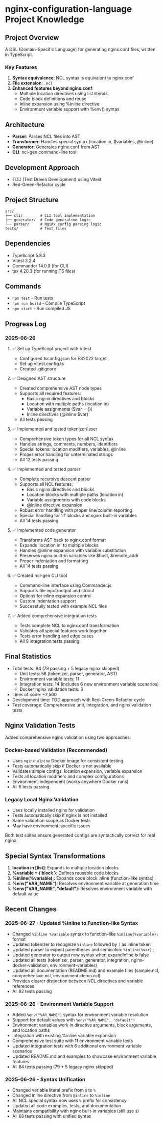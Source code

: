 # nginx-configuration-language Project Knowledge

## Project Overview
A DSL (Domain-Specific Language) for generating nginx.conf files, written in TypeScript.

### Key Features
1. **Syntax equivalence**: NCL syntax is equivalent to nginx.conf
2. **File extension**: `.ncl`
3. **Enhanced features beyond nginx.conf**:
   - Multiple location directives using list literals
   - Code block definitions and reuse
   - Inline expansion using %inline directive
   - Environment variable support with %env() syntax

## Architecture
- **Parser**: Parses NCL files into AST
- **Transformer**: Handles special syntax (location in, $variables, @inline)
- **Generator**: Generates nginx.conf from AST
- **CLI**: ncl-gen command-line tool

## Development Approach
- TDD (Test Driven Development) using Vitest
- Red-Green-Refactor cycle

## Project Structure
```
src/
├── cli/        # CLI tool implementation
├── generator/  # Code generation logic
└── parser/     # Nginx config parsing logic
tests/          # Test files
```

## Dependencies
- TypeScript 5.8.3
- Vitest 3.2.4
- Commander 14.0.0 (for CLI)
- tsx 4.20.3 (for running TS files)

## Commands
- `npm test` - Run tests
- `npm run build` - Compile TypeScript
- `npm start` - Run compiled JS

## Progress Log

### 2025-06-26
1. ✅ Set up TypeScript project with Vitest
   - Configured tsconfig.json for ES2022 target
   - Set up vitest.config.ts
   - Created .gitignore

2. ✅ Designed AST structure
   - Created comprehensive AST node types
   - Supports all required features:
     - Basic nginx directives and blocks
     - Location with multiple paths (location in)
     - Variable assignments ($var = {})
     - Inline directives (@inline $var)
   - All tests passing

3. ✅ Implemented and tested tokenizer/lexer
   - Comprehensive token types for all NCL syntax
   - Handles strings, comments, numbers, identifiers
   - Special tokens: location modifiers, variables, @inline
   - Proper error handling for unterminated strings
   - All 12 tests passing

4. ✅ Implemented and tested parser
   - Complete recursive descent parser
   - Supports all NCL features:
     - Basic nginx directives and blocks
     - Location blocks with multiple paths (location in)
     - Variable assignments with code blocks
     - @inline directive expansion
   - Robust error handling with proper line/column reporting
   - Special handling for 'if' blocks and nginx built-in variables
   - All 14 tests passing

5. ✅ Implemented code generator
   - Transforms AST back to nginx.conf format
   - Expands 'location in' to multiple blocks
   - Handles @inline expansion with variable substitution
   - Preserves nginx built-in variables like $host, $remote_addr
   - Proper indentation and formatting
   - All 14 tests passing

6. ✅ Created ncl-gen CLI tool
   - Command-line interface using Commander.js
   - Supports file input/output and stdout
   - Options for inline expansion control
   - Custom indentation support
   - Successfully tested with example NCL files

7. ✅ Added comprehensive integration tests
   - Tests complete NCL to nginx.conf transformation
   - Validates all special features work together
   - Tests error handling and edge cases
   - All 9 integration tests passing

## Final Statistics
- Total tests: 84 (79 passing + 5 legacy nginx skipped)
  - Unit tests: 58 (tokenizer, parser, generator, AST)
  - Environment variable tests: 11
  - Integration tests: 14 (includes 6 new environment variable scenarios)
  - Docker nginx validation tests: 6
- Lines of code: ~2,500
- Development time: TDD approach with Red-Green-Refactor cycle
- Test coverage: Comprehensive unit, integration, and nginx validation tests

## Nginx Validation Tests
Added comprehensive nginx validation using two approaches:

### Docker-based Validation (Recommended)
- Uses `nginx:alpine` Docker image for consistent testing
- Tests automatically skip if Docker is not available
- Validates simple configs, location expansion, variable expansion
- Tests all location modifiers and complex configurations
- Environment-independent (works anywhere Docker runs)
- All 6 tests passing

### Legacy Local Nginx Validation
- Uses locally installed nginx for validation
- Tests automatically skip if nginx is not installed
- Same validation scope as Docker tests
- May have environment-specific issues

Both test suites ensure generated configs are syntactically correct for real nginx.

## Special Syntax Transformations
1. **location in [list]**: Expands to multiple location blocks
2. **%variable = { block }**: Defines reusable code blocks
3. **%inline(%variable);**: Expands code block inline (function-like syntax)
4. **%env("VAR_NAME")**: Resolves environment variable at generation time
5. **%env("VAR_NAME", "default")**: Resolves environment variable with default value

## Recent Changes
### 2025-06-27 - Updated %inline to Function-like Syntax
- Changed `%inline %variable` syntax to function-like `%inline(%variable);` format
- Updated tokenizer to recognize `%inline` followed by `(` as inline token
- Updated parser to expect parentheses and semicolon: `%inline(%var);`
- Updated generator to output new syntax when expandInline is false
- Updated all tests (tokenizer, parser, generator, integration, nginx-docker-validation, environment-variables)
- Updated all documentation (README.md) and example files (sample.ncl, comprehensive.ncl, environment-demo.ncl)
- Provides clearer distinction between NCL directives and variable references
- All 92 tests passing

### 2025-06-26 - Environment Variable Support
- Added `%env("VAR_NAME")` syntax for environment variable resolution
- Support for default values with `%env("VAR_NAME", "default")`
- Environment variables work in directive arguments, block arguments, and location paths
- Integration with existing %inline variable expansion
- Comprehensive test suite with 11 environment variable tests
- Updated integration tests with 6 additional environment variable scenarios
- Updated README.md and examples to showcase environment variable features
- All 84 tests passing (79 + 5 legacy nginx skipped)

### 2025-06-26 - Syntax Unification  
- Changed variable literal prefix from `$` to `%`
- Changed inline directive from `@inline` to `%inline`
- All NCL special syntax now uses `%` prefix for consistency
- Updated all code examples, tests, and documentation
- Maintains compatibility with nginx built-in variables (still use `$`)
- All 68 tests passing with unified syntax